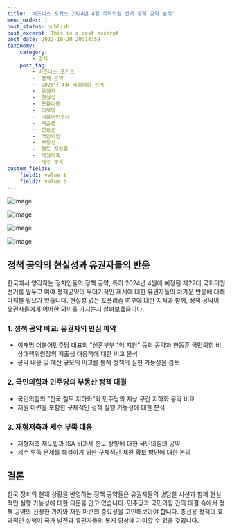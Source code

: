 ```yaml
---
title: '비즈니스 포커스 2024년 4월 국회의원 선거 정책 공약 분석'
menu_order: 1
post_status: publish
post_excerpt: This is a post excerpt
post_date: 2023-10-20 20:14:59
taxonomy:
    category:
        - 경제
    post_tag:
        - 비즈니스 포커스
        -  정책 공약
        -  2024년 4월 국회의원 선거
        -  유권자
        -  현실성
        -  포퓰리즘
        -  이재명
        -  더불어민주당
        -  저출생
        -  한동훈
        -  국민의힘
        -  부동산
        -  철도 지하화
        -  재형저축
        -  세수 부족
custom_fields:
    field1: value 1
    field2: value 2
---
```


![Image](https://imgnews.pstatic.net/image/050/2024/02/07/0000071623_001_20240207063201141.jpg?type=w647)

![Image](https://imgnews.pstatic.net/image/050/2024/02/07/0000071623_002_20240207063201204.jpg?type=w647)

![Image](https://imgnews.pstatic.net/image/050/2024/02/07/0000071623_003_20240207063201236.jpg?type=w647)

![Image](https://imgnews.pstatic.net/image/050/2024/02/07/0000071623_004_20240207063201273.jpg?type=w647)


## 정책 공약의 현실성과 유권자들의 반응
한국에서 양각하는 정치인들의 정책 공약, 특히 2024년 4월에 예정된 제22대 국회의원 선거를 앞두고 여야 정책공약의 무더기적인 제시에 대한 유권자들의 차가운 반응에 대해 다뤄볼 필요가 있습니다. 현실성 없는 포퓰리즘 여부에 대한 지적과 함께, 정책 공약이 유권자들에게 어떠한 의미를 가지는지 살펴보겠습니다.

### 1. 정책 공약 비교: 유권자의 민심 파악
- 이재명 더불어민주당 대표의 "신혼부부 1억 지원" 등의 공약과 한동훈 국민의힘 비상대책위원장의 저출생 대응책에 대한 비교 분석
- 공약 내용 및 예산 규모의 비교를 통해 정책의 실현 가능성을 검토

### 2. 국민의힘과 민주당의 부동산 정책 대결
- 국민의힘의 "전국 철도 지하화"와 민주당의 지상 구간 지하화 공약 비교
- 재원 마련을 포함한 구체적인 정책 실행 가능성에 대한 분석

### 3. 재형저축과 세수 부족 대응
- 재형저축 재도입과 ISA 비과세 한도 상향에 대한 국민의힘의 공약
- 세수 부족 문제를 해결하기 위한 구체적인 재원 확보 방안에 대한 논의

## 결론
한국 정치의 현재 상황을 반영하는 정책 공약들은 유권자들의 냉담한 시선과 함께 현실적인 실행 가능성에 대한 의문을 안고 있습니다. 민주당과 국민의힘 간의 대결 속에서 정책 공약의 진정한 가치와 재원 마련의 중요성을 고민해보아야 합니다. 총선용 정책의 효과적인 실행이 국가 발전과 유권자들의 복지 향상에 기여할 수 있을 것입니다.
